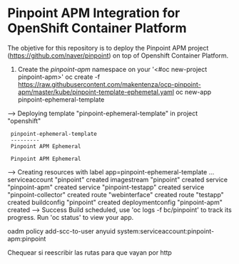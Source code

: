 # Pinpoint APM Integration for OpenShift Container Platform

The objetive for this repository is to deploy the Pinpoint APM project (https://github.com/naver/pinpoint) on top of Openshift Container Platform.

1. Create the *pinpoint-apm* namespace on your
    '<#oc new-project pinpoint-apm>'
  oc create -f https://raw.githubusercontent.com/makentenza/ocp-pinpoint-apm/master/kube/pinpoint-template-ephemetal.yaml
oc new-app pinpoint-ephemeral-template

--> Deploying template "pinpoint-ephemeral-template" in project "openshift"

     pinpoint-ephemeral-template
     ---------
     Pinpoint APM Ephemeral

     Pinpoint APM Ephemeral

--> Creating resources with label app=pinpoint-ephemeral-template ...
    serviceaccount "pinpoint" created
    imagestream "pinpoint" created
    service "pinpoint-apm" created
    service "pinpoint-testapp" created
    service "pinpoint-collector" created
    route "webinterface" created
    route "testapp" created
    buildconfig "pinpoint" created
    deploymentconfig "pinpoint-apm" created
--> Success
    Build scheduled, use 'oc logs -f bc/pinpoint' to track its progress.
    Run 'oc status' to view your app.


oadm policy add-scc-to-user anyuid system:serviceaccount:pinpoint-apm:pinpoint


Chequear si reescribir las rutas para que vayan por http
